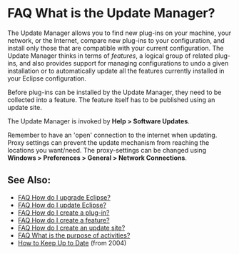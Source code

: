 

FAQ What is the Update Manager?
===============================

The Update Manager allows you to find new plug-ins on your machine, your network, or the Internet, compare new plug-ins to your configuration, and install only those that are compatible with your current configuration. The Update Manager thinks in terms of _features_, a logical group of related plug-ins, and also provides support for managing configurations to undo a given installation or to automatically update all the features currently installed in your Eclipse configuration.

Before plug-ins can be installed by the Update Manager, they need to be collected into a feature. The feature itself has to be published using an update site.

The Update Manager is invoked by **Help > Software Updates**.

Remember to have an 'open' connection to the internet when updating. Proxy settings can prevent the update mechanism from reaching the locations you want/need. The proxy-settings can be changed using **Windows > Preferences > General > Network Connections**.

  

See Also:
---------

*   [FAQ How do I upgrade Eclipse?](./FAQ_How_do_I_upgrade_Eclipse.md "FAQ How do I upgrade Eclipse?")
*   [FAQ How do I update Eclipse?](./FAQ_How_do_I_update_Eclipse.md "FAQ How do I update Eclipse?")
*   [FAQ How do I create a plug-in?](./FAQ_How_do_I_create_a_plug-in.md "FAQ How do I create a plug-in?")
*   [FAQ How do I create a feature?](./FAQ_How_do_I_create_a_feature.md "FAQ How do I create a feature?")
*   [FAQ How do I create an update site?](./FAQ_How_do_I_create_an_update_site.md "FAQ How do I create an update site?")
*   [FAQ What is the purpose of activities?](./FAQ_What_is_the_purpose_of_activities.md "FAQ What is the purpose of activities?")
*   [How to Keep Up to Date](https://www.eclipse.org/articles/Article-Update/keeping-up-to-date.html) (from 2004)

  

  

